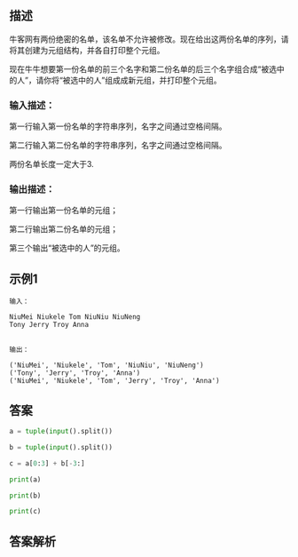 ## 描述

牛客网有两份绝密的名单，该名单不允许被修改。现在给出这两份名单的序列，请将其创建为元组结构，并各自打印整个元组。

现在牛牛想要第一份名单的前三个名字和第二份名单的后三个名字组合成“被选中的人”，请你将“被选中的人”组成成新元组，并打印整个元组。

### 输入描述：

第一行输入第一份名单的字符串序列，名字之间通过空格间隔。

第二行输入第二份名单的字符串序列，名字之间通过空格间隔。

两份名单长度一定大于3.

### 输出描述：

第一行输出第一份名单的元组；

第二行输出第二份名单的元组；

第三个输出“被选中的人”的元组。

## 示例1

```
输入：

NiuMei Niukele Tom NiuNiu NiuNeng
Tony Jerry Troy Anna


输出：

('NiuMei', 'Niukele', 'Tom', 'NiuNiu', 'NiuNeng')
('Tony', 'Jerry', 'Troy', 'Anna')
('NiuMei', 'Niukele', 'Tom', 'Jerry', 'Troy', 'Anna')
```
## 答案

```python 
a = tuple(input().split())

b = tuple(input().split())

c = a[0:3] + b[-3:]

print(a)

print(b)

print(c)
```

## 答案解析
